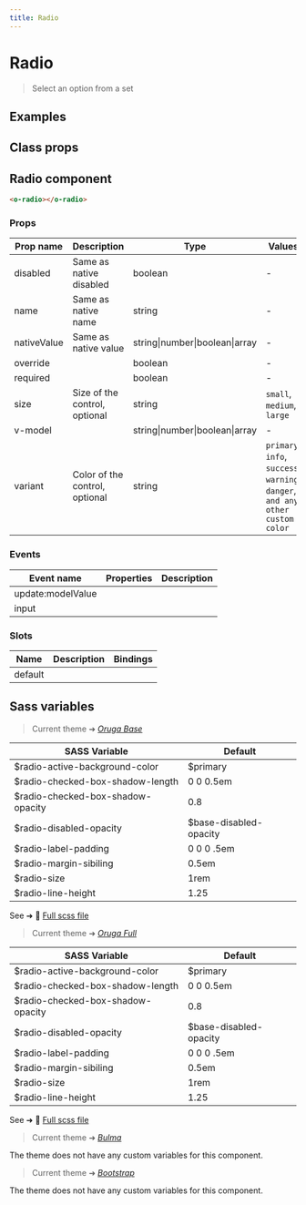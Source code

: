 ```yaml
---
title: Radio
---
```


# Radio

<div class="vp-doc">

> Select an option from a set

<Carbon />
</div>

<div class="vp-example">

## Examples

<example-radio />

</div>
<div class="vp-example">

## Class props

<inspector-radio-viewer />

</div>

<div class="vp-doc">

## Radio component

```html
<o-radio></o-radio>
```

### Props

| Prop name   | Description                    | Type                           | Values                                                                          | Default |
| ----------- | ------------------------------ | ------------------------------ | ------------------------------------------------------------------------------- | ------- |
| disabled    | Same as native disabled        | boolean                        | -                                                                               |         |
| name        | Same as native name            | string                         | -                                                                               |         |
| nativeValue | Same as native value           | string\|number\|boolean\|array | -                                                                               |         |
| override    |                                | boolean                        | -                                                                               |         |
| required    |                                | boolean                        | -                                                                               |         |
| size        | Size of the control, optional  | string                         | `small`, `medium`, `large`                                                      |         |
| v-model     |                                | string\|number\|boolean\|array | -                                                                               |         |
| variant     | Color of the control, optional | string                         | `primary`, `info`, `success`, `warning`, `danger`, `and any other custom color` |         |

### Events

| Event name        | Properties | Description |
| ----------------- | ---------- | ----------- |
| update:modelValue |            |
| input             |            |

### Slots

| Name    | Description | Bindings |
| ------- | ----------- | -------- |
| default |             |          |

</div>

<div class="vp-doc">

## Sass variables

<div class="theme-orugabase">

> Current theme ➜ _[Oruga Base](https://github.com/oruga-ui/oruga)_

| SASS Variable                     | Default                |
| --------------------------------- | ---------------------- |
| $radio-active-background-color    | $primary               |
| $radio-checked-box-shadow-length  | 0 0 0.5em              |
| $radio-checked-box-shadow-opacity | 0.8                    |
| $radio-disabled-opacity           | $base-disabled-opacity |
| $radio-label-padding              | 0 0 0 .5em             |
| $radio-margin-sibiling            | 0.5em                  |
| $radio-size                       | 1rem                   |
| $radio-line-height                | 1.25                   |

See ➜ 📄 [Full scss file](https://github.com/oruga-ui/theme-oruga/tree/main/src/assets/scss/components/_radio.scss)

</div><div class="theme-orugafull">

> Current theme ➜ _[Oruga Full](https://github.com/oruga-ui/oruga)_

| SASS Variable                     | Default                |
| --------------------------------- | ---------------------- |
| $radio-active-background-color    | $primary               |
| $radio-checked-box-shadow-length  | 0 0 0.5em              |
| $radio-checked-box-shadow-opacity | 0.8                    |
| $radio-disabled-opacity           | $base-disabled-opacity |
| $radio-label-padding              | 0 0 0 .5em             |
| $radio-margin-sibiling            | 0.5em                  |
| $radio-size                       | 1rem                   |
| $radio-line-height                | 1.25                   |

See ➜ 📄 [Full scss file](https://github.com/oruga-ui/theme-oruga/tree/main/src/assets/scss/components/_radio.scss)

</div><div class="theme-bulma">

> Current theme ➜ _[Bulma](https://github.com/oruga-ui/theme-bulma)_

<p>The theme does not have any custom variables for this component.</p>
</div><div class="theme-bootstrap">

> Current theme ➜ _[Bootstrap](https://github.com/oruga-ui/theme-bootstrap)_

<p>The theme does not have any custom variables for this component.</p>
</div>

</div>
